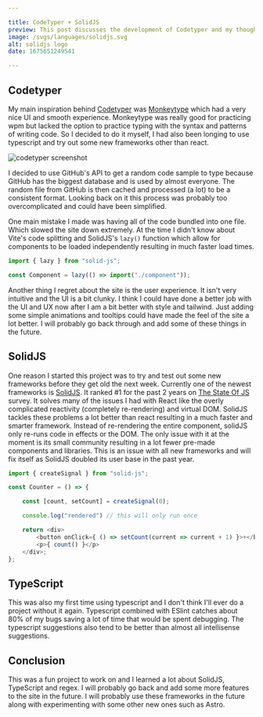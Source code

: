 ```yaml
---

title: CodeTyper + SolidJS
preview: This post discusses the development of Codetyper and my thoughts on SolidJS.
image: /svgs/languages/solidjs.svg
alt: solidjs logo
date: 1675651249541 

---
```


## Codetyper

My main inspiration behind [Codetyper](/codetyper) was [Monkeytype](https://monkeytype.com) which had a very nice UI and smooth experience. Monkeytype was really good for practicing wpm but lacked the option to practice typing with the syntax and patterns of writing code. So I decided to do it myself, I had also been longing to use typescript and try out some new frameworks other than react.

<img alt="codetyper screenshot" src="/images/codetyper.png" />

I decided to use GitHub's API to get a random code sample to type because GitHub has the biggest database and is used by almost everyone. The random file from GitHub is then cached and processed (a lot) to be a consistent format. Looking back on it this process was probably too overcomplicated and could have been simplified.

One main mistake I made was having all of the code bundled into one file. Which slowed the site down extremely. At the time I didn't know about Vite's code splitting and SolidJS's `lazy()` function which allow for components to be loaded independently resulting in much faster load times.

```ts
import { lazy } from "solid-js";

const Component = lazy(() => import("./component"));
```

Another thing I regret about the site is the user experience. It isn't very intuitive and the UI is a bit clunky. I think I could have done a better job with the UI and UX now after I am a bit better with style and tailwind. Just adding some simple animations and tooltips could have made the feel of the site a lot better. I will probably go back through and add some of these things in the future.

## SolidJS

One reason I started this project was to try and test out some new frameworks before they get old the next week. Currently one of the newest frameworks is [SolidJS](https://solidjs.com). It ranked #1 for the past 2 years on [The State Of JS](https://2022.stateofjs.com/) survey. It solves many of the issues I had with React like the overly complicated reactivity (completely re-rendering) and virtual DOM. SolidJS tackles these problems a lot better than react resulting in a much faster and smarter framework. Instead of re-rendering the entire component, solidJS only re-runs code in effects or the DOM. The only issue with it at the moment is its small community resulting in a lot fewer pre-made components and libraries. This is an issue with all new frameworks and will fix itself as SolidJS doubled its user base in the past year.


```ts
import { createSignal } from "solid-js";

const Counter = () => {

	const [count, setCount] = createSignal(0);

	console.log("rendered") // this will only run once

	return <div>
		<button onClick={ () => setCount(current => current + 1) }>+</button>
		<p>{ count() }</p>
	</div>;
};
```

## TypeScript

This was also my first time using typescript and I don't think I'll ever do a project without it again. Typescript combined with ESlint catches about 80% of my bugs saving a lot of time that would be spent debugging. The typescript suggestions also tend to be better than almost all intellisense suggestions.

## Conclusion

This was a fun project to work on and I learned a lot about SolidJS, TypeScript and regex. I will probably go back and add some more features to the site in the future. I will probably use these frameworks in the future along with experimenting with some other new ones such as Astro.